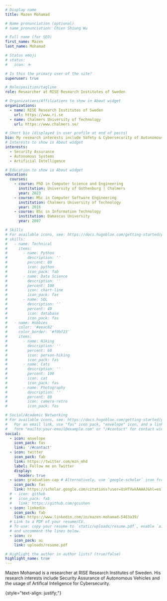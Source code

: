 ```yaml
---
# Display name
title: Mazen Mohamad

# Name pronunciation (optional)
# name_pronunciation: Chien Shiung Wu

# Full name (for SEO)
first_name: Mazen
last_name: Mohamad

# Status emoji
# status:
#   icon: ☕️

# Is this the primary user of the site?
superuser: true

# Role/position/tagline
role: Researcher at RISE Research Institutes of Sweden

# Organizations/Affiliations to show in About widget
organizations:
  - name: RISE Research Institutes of Sweden
    url: https://www.ri.se
  - name: Chalmers University of Technology
    url: https://www.chalmers.se/

# Short bio (displayed in user profile at end of posts)
bio: My research interests include Safety & Cybersecurity of Autonomous Systems, AI4Security, and Security4AI.
# Interests to show in About widget
interests:
  - Security Assurance
  - Autonomous Systems
  - Artificial Intelligence

# Education to show in About widget
education:
  courses:
    - course: PhD in Computer Science and Engineering
      institution: University of Gothenburg | Chalmers
      year: 2023
    - course: MSc in Computer Software Engineering
      institution: Chalmers University of Technology
      year: 2016
    - course: BSc in Information Technology
      institution: Damascus University
      year: 2007

# Skills
# For available icons, see: https://docs.hugoblox.com/getting-started/page-builder/#icons
# skills:
#   - name: Technical
#     items:
#       - name: Python
#         description: ''
#         percent: 80
#         icon: python
#         icon_pack: fab
#       - name: Data Science
#         description: ''
#         percent: 100
#         icon: chart-line
#         icon_pack: fas
#       - name: SQL
#         description: ''
#         percent: 40
#         icon: database
#         icon_pack: fas
#   - name: Hobbies
#     color: '#eeac02'
#     color_border: '#f0bf23'
#     items:
#       - name: Hiking
#         description: ''
#         percent: 60
#         icon: person-hiking
#         icon_pack: fas
#       - name: Cats
#         description: ''
#         percent: 100
#         icon: cat
#         icon_pack: fas
#       - name: Photography
#         description: ''
#         percent: 80
#         icon: camera-retro
#         icon_pack: fas

# Social/Academic Networking
# For available icons, see: https://docs.hugoblox.com/getting-started/page-builder/#icons
#   For an email link, use "fas" icon pack, "envelope" icon, and a link in the
#   form "mailto:your-email@example.com" or "/#contact" for contact widget.
social:
  - icon: envelope
    icon_pack: fas
    link: '/#contact'
  - icon: twitter
    icon_pack: fab
    link: https://twitter.com/mzn_mhd
    label: Follow me on Twitter
    display:
      header: true
  - icon: graduation-cap # Alternatively, use `google-scholar` icon from `ai` icon pack
    icon_pack: fas
    link: https://scholar.google.com/citations?user=UsHTVwkAAAAJ&hl=en
  # - icon: github
  #   icon_pack: fab
  #   link: https://github.com/gcushen
  - icon: linkedin
    icon_pack: fab
    link: https://www.linkedin.com/in/mazen-mohamad-5463a39/
  # Link to a PDF of your resume/CV.
  # To use: copy your resume to `static/uploads/resume.pdf`, enable `ai` icons in `params.yaml`,
  # and uncomment the lines below.
  - icon: cv
    icon_pack: ai
    link: uploads/resume.pdf

# Highlight the author in author lists? (true/false)
highlight_name: true
---
```

Mazen Mohamad is a researcher at RISE Research Institutes of Sweden. His research interests include Security Assurance of Autonomous Vehicles and the usage of Artifical Inteligence for Cybersecurity. 

{style="text-align: justify;"}
